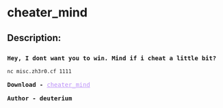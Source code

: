 
# cheater_mind
## Description:
<div style="font-family: Consolas,monaco,monospace;  padding-top: 2%;">
    <b>
        Hey, I dont want you to win. Mind if i cheat a little bit? 
        </b>
    <br>
    <br>
    <code>nc misc.zh3r0.cf 1111 </code><br>
    <br>
      <b>Download - </b>  <a style="color:#bd93f9" href="https://static.zh3r0.com/cheater-mind-76c6bf15e3b565583a26f5936b9faef6a7ee2c46.tar.gz">cheater_mind</a><br><br>
    <b>Author - deuterium</b>
    </div>

